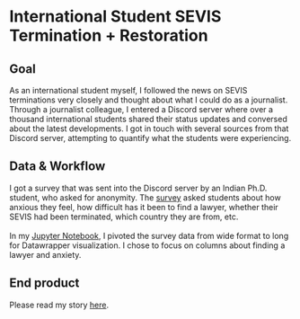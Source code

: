 # International Student SEVIS Termination + Restoration
 
## Goal
As an international student myself, I followed the news on SEVIS terminations very closely and thought about what I could do as a journalist. Through a journalist colleague, I entered a Discord server where over a thousand international students shared their status updates and conversed about the latest developments. I got in touch with several sources from that Discord server, attempting to quantify what the students were experiencing.

## Data & Workflow
I got a survey that was sent into the Discord server by an Indian Ph.D. student, who asked for anonymity. The [survey](docs/Survey-April-12-2025.xlsx) asked students about how anxious they feel, how difficult has it been to find a lawyer, whether their SEVIS had been terminated, which country they are from, etc.
<br></br>
In my [Jupyter Notebook](/SEVIS_VISA.ipynb), I pivoted the survey data from wide format to long for Datawrapper visualization. I chose to focus on columns about finding a lawyer and anxiety.

## End product
Please read my story [here](https://tiff-xwang.github.io/sevis-visa/).